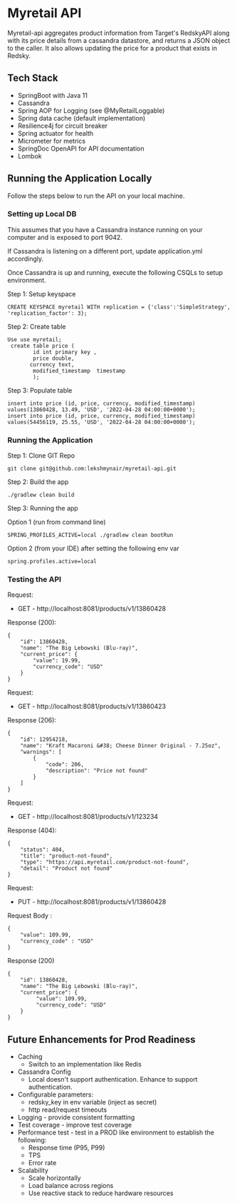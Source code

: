# Myretail API
Myretail-api aggregates product information from Target's RedskyAPI along with its price details from a cassandra datastore, and returns a JSON object to the caller. It also allows updating the price for a product that exists in Redsky.

## Tech Stack
- SpringBoot with Java 11
- Cassandra
- Spring AOP for Logging (see @MyRetailLoggable)
- Spring data cache (default implementation)
- Resilience4j for circuit breaker
- Spring actuator for health
- Micrometer for metrics
- SpringDoc OpenAPI for API documentation
- Lombok 

## Running the Application Locally
Follow the steps below to run the API on your local machine.

### Setting up Local DB 
This assumes that you have a Cassandra instance running on your computer and is exposed to port 9042. 

If Cassandra is listening on a different port, update application.yml accordingly.

Once Cassandra is up and running, execute the following CSQLs to setup environment.

Step 1: Setup keyspace
``` 
CREATE KEYSPACE myretail WITH replication = {'class':'SimpleStrategy', 'replication_factor': 3};

```
Step 2: Create table
```
Use use myretail;
 create table price (
        id int primary key , 
        price double, 
       currency text,
        modified_timestamp  timestamp
        );
```
Step 3: Populate table
``` 
insert into price (id, price, currency, modified_timestamp) 
values(13860428, 13.49, 'USD', '2022-04-28 04:00:00+0000');
insert into price (id, price, currency, modified_timestamp) 
values(54456119, 25.55, 'USD', '2022-04-28 04:00:00+0000');

```
### Running the Application

Step 1:  Clone GIT Repo
``` 
git clone git@github.com:lekshmynair/myretail-api.git
```

Step 2:  Build the app
```
./gradlew clean build 
```

Step 3:  Running the app

Option 1 (run from command line)
```
SPRING_PROFILES_ACTIVE=local ./gradlew clean bootRun
```
Option 2 (from your IDE) after setting the following env var
```
spring.profiles.active=local
```

### Testing the API

Request:
- GET - http://localhost:8081/products/v1/13860428

Response (200):
```
{
    "id": 13860428,
    "name": "The Big Lebowski (Blu-ray)",
    "current_price": {
    	"value": 19.99,
    	"currency_code": "USD"
    }
}
```
Request:
- GET - http://localhost:8081/products/v1/13860423

Response (206):
```
{
    "id": 12954218,
    "name": "Kraft Macaroni &#38; Cheese Dinner Original - 7.25oz",
    "warnings": [
    	{
    	    "code": 206,
    	    "description": "Price not found"
        }
    ]
}
```
Request:
- GET - http://localhost:8081/products/v1/123234

Response (404):
```
{
    "status": 404,
    "title": "product-not-found",
    "type": "https://api.myretail.com/product-not-found",
    "detail": "Product not found"
}
```
Request:
- PUT - http://localhost:8081/products/v1/13860428

Request Body :
```
{
    "value": 109.99,
    "currency_code" : "USD"
}
```
Response (200)
```
{
    "id": 13860428,
    "name": "The Big Lebowski (Blu-ray)",
    "current_price": {
         "value": 109.99,
         "currency_code": "USD"
    }
}
```
## Future Enhancements for Prod Readiness
- Caching
  - Switch to an implementation like Redis
- Cassandra Config
  - Local doesn't support authentication.  Enhance to support authentication.
- Configurable parameters:
  - redsky_key in env variable (inject as secret)
  - http read/request timeouts
- Logging - provide consistent formatting 
- Test coverage - improve test coverage
- Performance test - test in a PROD like environment to establish the following:
  - Response time (P95, P99)
  - TPS
  - Error rate
- Scalability
  - Scale horizontally 
  - Load balance across regions
  - Use reactive stack to reduce hardware resources
  
